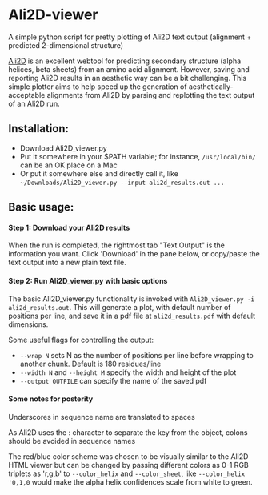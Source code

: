 # Ali2D-viewer
A simple python script for pretty plotting of Ali2D text output (alignment + predicted 2-dimensional structure)

[Ali2D](https://toolkit.tuebingen.mpg.de/tools/ali2d) is an excellent webtool for predicting secondary structure (alpha helices, beta sheets) from an amino acid alignment. However, saving and reporting Ali2D results in an aesthetic way can be a bit challenging. This simple plotter aims to help speed up the generation of aesthetically-acceptable alignments from Ali2D by parsing and replotting the text output of an Ali2D run.

## Installation:
* Download Ali2D_viewer.py
* Put it somewhere in your $PATH variable; for instance, `/usr/local/bin/` can be an OK place on a Mac
* Or put it somewhere else and directly call it, like `~/Downloads/Ali2D_viewer.py --input ali2d_results.out ...`

## Basic usage:
#### Step 1: Download your Ali2D results
When the run is completed, the rightmost tab "Text Output" is the information you want. Click 'Download' in the pane below, or copy/paste the text output into a new plain text file.

#### Step 2: Run Ali2D_viewer.py with basic options
The basic Ali2D_viewer.py functionality is invoked with `Ali2D_viewer.py -i ali2d_results.out`. This will generate a plot, with default number of positions per line, and save it in a pdf file at `ali2d_results.pdf` with default dimensions.

Some useful flags for controlling the output:
* `--wrap N` sets N as the number of positions per line before wrapping to another chunk. Default is 180 residues/line
* `--width N` and `--height M` specify the width and height of the plot
* `--output OUTFILE` can specify the name of the saved pdf

#### Some notes for posterity
Underscores in sequence name are translated to spaces

As Ali2D uses the : character to separate the key from the object, colons should be avoided in sequence names

The red/blue color scheme was chosen to be visually similar to the Ali2D HTML viewer but can be changed by passing different colors as 0-1 RGB triplets as 'r,g,b' to `--color_helix` and `--color_sheet`, like `--color_helix '0,1,0` would make the alpha helix confidences scale from white to green.

